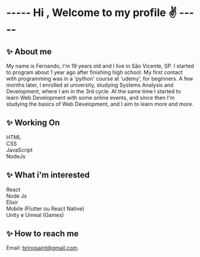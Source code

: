 <h1> ----- Hi , Welcome to my profile ✌ ----- </h1>

<h2> ✨ About me </h2>

My name is Fernando, I'm 19 years old and I live in São Vicente, SP. I started to program about 1 year ago after finishing high school. 
My first contact with programming was in a 'python' course at 'udemy', for beginners. A few months later, I enrolled at university, studying Systems Analysis and Development, where I am in the 3rd cycle. At the same time I started to learn Web Development with some online events, and since then I'm studying the basics of Web Development, and I aim to learn more and more.

<h2> ✨ Working On </h2>

HTML
<br>
CSS
<br>
JavaScript
<br>
NodeJs

<h2> ✨ What i'm interested </h2>

React
<br>
Node Js
<br>
Elixir
<br>
Mobile (Flutter ou React Native)
<br>
Unity e Unreal (Games)

<h2> ✨ How to reach me </h2>
 
Email: brinosaint@gmail.com.


